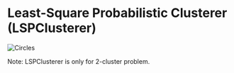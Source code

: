 Least-Square Probabilistic Clusterer (LSPClusterer)
============

![Circles](http://matplotlib.org/_images/scatter_demo1.png)

Note: LSPClusterer is only for 2-cluster problem.


